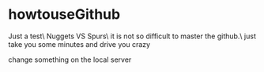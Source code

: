 # howtouseGithub
Just a test\\
Nuggets VS Spurs\\
it is not so difficult to master the github.\\
just take you some minutes and drive you crazy

change something on the local server
